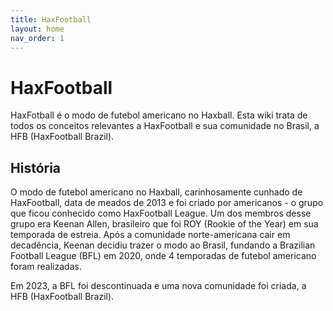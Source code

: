 ```yaml
---
title: HaxFootball
layout: home
nav_order: 1
---
```


# HaxFootball
HaxFotball é o modo de futebol americano no Haxball. Esta wiki trata de todos os conceitos relevantes a HaxFootball e sua comunidade no Brasil, a HFB (HaxFootball Brazil).

## História
O modo de futebol americano no Haxball, carinhosamente cunhado de HaxFootball, data de meados de 2013 e foi criado por americanos - o grupo que ficou conhecido como HaxFootball League. Um dos membros desse grupo era Keenan Allen, brasileiro que foi ROY (Rookie of the Year) em sua temporada de estreia. Após a comunidade norte-americana cair em decadência, Keenan decidiu trazer o modo ao Brasil, fundando a Brazilian Football League (BFL) em 2020, onde 4 temporadas de futebol americano foram realizadas.

Em 2023, a BFL foi descontinuada e uma nova comunidade foi criada, a HFB (HaxFootball Brazil).